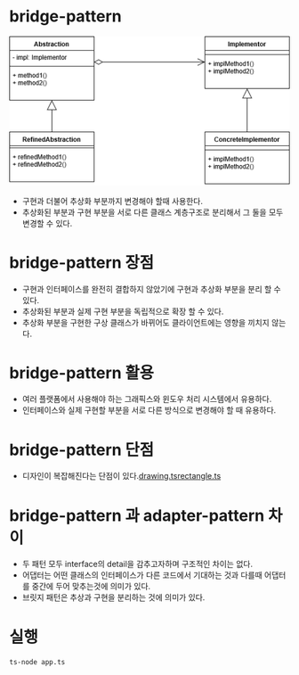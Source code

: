 # bridge-pattern
![img.png](img.png)
- 구현과 더불어 추상화 부분까지 변경해야 할때 사용한다.
- 추상화된 부분과 구현 부분을 서로 다른 클래스 계층구조로 분리해서 그 둘을 모두 변경할 수 있다.

# bridge-pattern 장점
- 구현과 인터페이스를 완전히 결합하지 않았기에 구현과 추상화 부분을 분리 할 수 있다.
- 추상화된 부분과 실제 구현 부분을 독립적으로 확장 할 수 있다.
- 추상화 부분을 구현한 구상 클래스가 바뀌어도 클라이언트에는 영향을 끼치지 않는다.

# bridge-pattern 활용
- 여러 플랫폼에서 사용해야 하는 그래픽스와 윈도우 처리 시스템에서 유용하다.
- 인터페이스와 실제 구현할 부분을 서로 다른 방식으로 변경해야 할 때 유용하다.

# bridge-pattern 단점
- 디자인이 복잡해진다는 단점이 있다.[drawing.ts](drawing.ts)[rectangle.ts](rectangle.ts)

# bridge-pattern 과 adapter-pattern 차이
- 두 패턴 모두 interface의 detail을 감추고자하며 구조적인 차이는 없다.
- 어댑터는 어떤 클래스의 인터페이스가 다른 코드에서 기대하는 것과 다를때 어댑터를 중간에 두어 맞추는것에 의미가 있다.
- 브릿지 패턴은 추상과 구현을 분리하는 것에 의미가 있다.


# 실행
```bash
ts-node app.ts
```